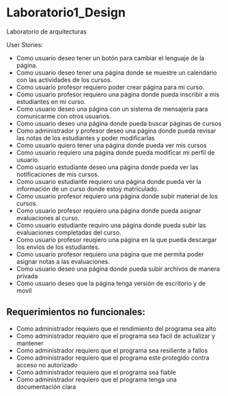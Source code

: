 # Laboratorio1_Design
Laboratorio de arquitecturas

User Stories:

* Como usuario deseo tener un botón para cambiar el lenguaje de la página. 
* Como usuario deseo tener una página donde se muestre un calendario con las actividades de los cursos.
* Como usuario profesor requiero poder crear página para mi curso.
* Como usuario profesor requiero una página donde pueda inscribir a mis estudiantes en mi curso.
* Como usuario deseo una página con un sistema de mensajería para comunicarme con otros usuarios.
* Como usuario deseo una página donde pueda buscar páginas de cursos
* Como administrador y profesor deseo una página donde pueda revisar las notas de los estudiantes y poder modificarlas
* Como usuario quiero tener una página donde pueda ver mis cursos
* Como usuario requiero una página donde pueda modificar mi perfil de usuario. 
* Como usuario estudiante deseo una página donde pueda ver las notificaciones de mis cursos.
* Como usuario estudiante requiero una página donde pueda ver la información de un curso donde estoy matriculado.
* Como usuario profesor requiero una página donde subir material de los cursos.
* Como usuario profesor requiero una página donde pueda asignar evaluaciones al curso.
* Como usuario estudiante requiro una página donde pueda subir las evaluaciones completadas del curso.
* Como usuario profesor reuqiero una página en la que pueda descargar los envios de los estudiantes.
* Como usuario profesor requiero una página que me permita poder asignar notas a las evaluaciones.
* Como usuario deseo una página donde pueda subir archivos de manera privada
* Como usuario deseo que la página tenga versión de escritorio y de movil




## Requerimientos no funcionales:

* Como administrador requiero que el rendimiento del programa sea alto
* Como administrador requiero que el programa sea facil de actualizar y mantener
* Como administrador requiero que el programa sea resiliente a fallos
* Como administrador requiero que el programa este protegido contra acceso no autorizado
* Como administrador requiero que el programa sea fiable
* Como administrador requiero que el programa tenga una documentación clara
